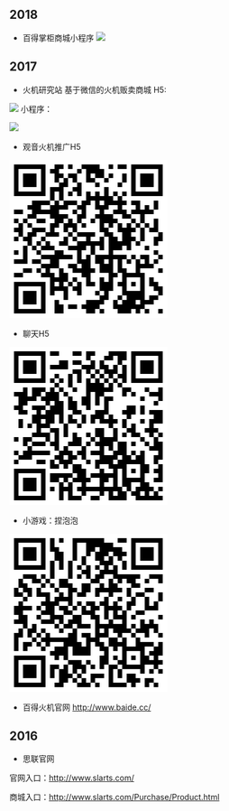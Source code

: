## 2018
- 百得掌柜商城小程序
![](./asset/image/2017_01.png)

## 2017
- 火机研究站
基于微信的火机贩卖商城
H5: 

![](./asset/image/2017_01.png)
小程序：

![](./asset/image/2017_02.png)

- 观音火机推广H5

![](./asset/image/2017_03.png)

- 聊天H5

![](./asset/image/2017_04.png)

- 小游戏：捏泡泡

![](./asset/image/2017_05.png)

- 百得火机官网
http://www.baide.cc/

## 2016
- 思联官网

官网入口：http://www.slarts.com/

商城入口：http://www.slarts.com/Purchase/Product.html

